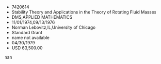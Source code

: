 
* 7420614
* Stability Theory and Applications in the Theory of Rotating Fluid Masses
* DMS,APPLIED MATHEMATICS
* 11/01/1974,09/13/1976
* Norman Lebovitz,IL,University of Chicago
* Standard Grant
*   name not available
* 04/30/1979
* USD 63,500.00

nan

